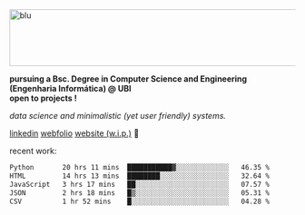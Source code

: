 
<img width="1415" height="100" alt="blu" src="https://github.com/rdsilva01/rdsilva01/assets/101207588/deb060e5-d035-4f09-b511-e3f50605b207">

**pursuing a Bsc. Degree in Computer Science and Engineering (Engenharia Informática) @ UBI** \
**open to projects !**

*data science and minimalistic (yet user friendly) systems.*

[linkedin](https://www.linkedin.com/in/rodrigo-silva-455b291bb/)
[webfolio](https://rdsilva01.github.io/portfolio-resume)
[website (w.i.p.)](https://rdsilva01.github.io/) 🏁

<!-- ![](https://komarev.com/ghpvc/?username=rdsilva01) -->

recent work:
<!--START_SECTION:waka-->

```txt
Python       20 hrs 11 mins  ███████████▓░░░░░░░░░░░░░   46.35 %
HTML         14 hrs 13 mins  ████████░░░░░░░░░░░░░░░░░   32.64 %
JavaScript   3 hrs 17 mins   ██░░░░░░░░░░░░░░░░░░░░░░░   07.57 %
JSON         2 hrs 18 mins   █▒░░░░░░░░░░░░░░░░░░░░░░░   05.31 %
CSV          1 hr 52 mins    █░░░░░░░░░░░░░░░░░░░░░░░░   04.28 %
```

<!--END_SECTION:waka-->

